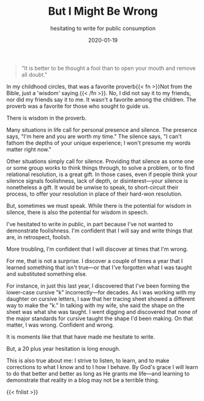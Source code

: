 ﻿---
date: "2020-01-19"
slug: but-i-might-be-wrong
title: But I Might Be Wrong
subtitle: hesitating to write for public consumption
summary: "While I don't want to be considered a fool, I can 
learn from mistakes and change as necessary."
---

> "It is better to be thought a fool than 
> to open your mouth and remove all doubt." 

In my childhood circles, that was a favorite proverb{{< fn >}}Not from the Bible, just a 'wisdom' saying.{{< /fn >}}. No, I did not say it to my friends, nor did my friends say it to me. It wasn't a favorite among the children. The proverb was a favorite for those who sought to guide us.

There is wisdom in the proverb. 

Many situations in life call for personal presence and silence. The presence says, "I'm here and you are worth my time." The silence says, "I can't fathom the depths of your unique experience; I won't presume my words matter right now."

Other situations simply call for silence. Providing that silence as some one or some group works to think things through, to solve a problem, or to find relational resolution, is a great gift. In those cases, even if people think your silence signals foolishness, lack of depth, or disinterest—your silence is nonetheless a gift. It would be unwise to speak, to short-circuit their process, to offer your resolution in place of their hard-won resolution. 

But, sometimes we must speak. While there is the potential for wisdom in silence, there is also the potential for wisdom in speech.

I've hesitated to write in public, in part because I've not wanted to demonstrate foolishness. I'm confident that I will say and write things that are, in retrospect, foolish. 

More troubling, I'm confident that I will discover at times that I'm wrong.

For me, that is not a surprise. I discover a couple of times a year that I learned something that isn't true—or that I've forgotten what I was taught and substituted something else.

For instance, in just this last year, I discovered that I've been forming the lower-case cursive "k" incorrectly—for decades. As I was working with my daughter on cursive letters, I saw that her tracing sheet showed a different way to make the "k." In talking with my wife, she said the shape on the sheet was what she was taught. I went digging and discovered that none of the major standards for cursive taught the shape I'd been making. On that matter, I was wrong. Confident and wrong.

It is moments like that that have made me hesitate to write.

But, a 20 plus year hesitation is long enough.

This is also true about me: I strive to listen, to learn, and to make corrections to what I know and to I how I behave. By God's grace I will learn to do that better and better as long as He grants me life—and learning to demonstrate that reality in a blog may not be a terrible thing.

{{< fnlist >}}